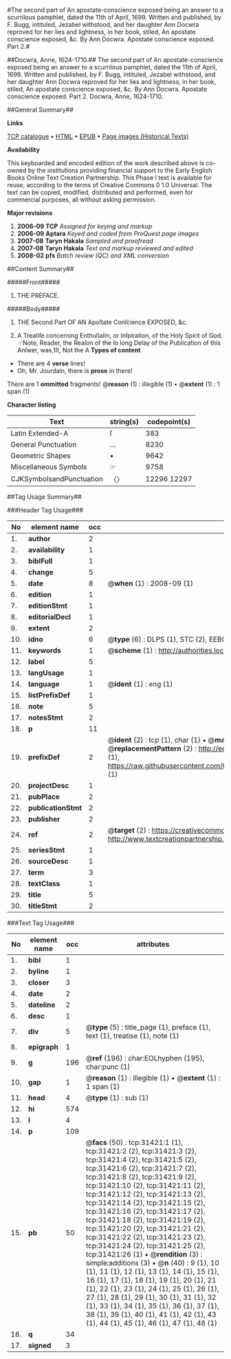 #The second part of An apostate-conscience exposed being an answer to a scurrilous pamphlet, dated the 11th of April, 1699. Written and published, by F. Bugg, intituled, Jezabel withstood, and her daughter Ann Docwra reproved for her lies and lightness, in her book, stiled, An apostate conscience exposed, &c. By Ann Docwra. Apostate conscience exposed. Part 2.#

##Docwra, Anne, 1624-1710.##
The second part of An apostate-conscience exposed being an answer to a scurrilous pamphlet, dated the 11th of April, 1699. Written and published, by F. Bugg, intituled, Jezabel withstood, and her daughter Ann Docwra reproved for her lies and lightness, in her book, stiled, An apostate conscience exposed, &c. By Ann Docwra.
Apostate conscience exposed. Part 2.
Docwra, Anne, 1624-1710.

##General Summary##

**Links**

[TCP catalogue](http://www.ota.ox.ac.uk/tcp/)  • 
[HTML](http://tei.it.ox.ac.uk/tcp/Texts-HTML/free/A36/A36217.html)  • 
[EPUB](http://tei.it.ox.ac.uk/tcp/Texts-EPUB/free/A36/A36217.epub) • 
[Page images (Historical Texts)](https://data.historicaltexts.jisc.ac.uk/view?pubId=eebo-99827009e&pageId=eebo-99827009e-31421-1)

**Availability**

This keyboarded and encoded edition of the
	       work described above is co-owned by the institutions
	       providing financial support to the Early English Books
	       Online Text Creation Partnership. This Phase I text is
	       available for reuse, according to the terms of Creative
	       Commons 0 1.0 Universal. The text can be copied,
	       modified, distributed and performed, even for
	       commercial purposes, all without asking permission.

**Major revisions**

1. __2006-09__ __TCP__ *Assigned for keying and markup*
1. __2006-09__ __Aptara__ *Keyed and coded from ProQuest page images*
1. __2007-08__ __Taryn Hakala__ *Sampled and proofread*
1. __2007-08__ __Taryn Hakala__ *Text and markup reviewed and edited*
1. __2008-02__ __pfs__ *Batch review (QC) and XML conversion*

##Content Summary##

#####Front#####

1. THE
PREFACE.

#####Body#####

1. THE
Second Part
OF AN
Apoſtate Conſcience
EXPOSED, &c.

1. A Treatiſe concerning Enthuſiaſm,
or Inſpiration, of the Holy Spirit
of God.
☞Note, Reader, the Reaſon of the
ſo long Delay of the Publication of
this Anſwer, was,1ſt, Not the A
**Types of content**

  * There are 4 **verse** lines!
  * Oh, Mr. Jourdain, there is **prose** in there!

There are 1 **ommitted** fragments! 
 @__reason__ (1) : illegible (1)  •  @__extent__ (1) : 1 span (1)

**Character listing**


|Text|string(s)|codepoint(s)|
|---|---|---|
|Latin Extended-A|ſ|383|
|General Punctuation|…|8230|
|Geometric Shapes|▪|9642|
|Miscellaneous Symbols|☞|9758|
|CJKSymbolsandPunctuation|〈〉|12296 12297|

##Tag Usage Summary##

###Header Tag Usage###

|No|element name|occ|attributes|
|---|---|---|---|
|1.|__author__|2||
|2.|__availability__|1||
|3.|__biblFull__|1||
|4.|__change__|5||
|5.|__date__|8| @__when__ (1) : 2008-09 (1)|
|6.|__edition__|1||
|7.|__editionStmt__|1||
|8.|__editorialDecl__|1||
|9.|__extent__|2||
|10.|__idno__|6| @__type__ (6) : DLPS (1), STC (2), EEBO-CITATION (1), PROQUEST (1), VID (1)|
|11.|__keywords__|1| @__scheme__ (1) : http://authorities.loc.gov/ (1)|
|12.|__label__|5||
|13.|__langUsage__|1||
|14.|__language__|1| @__ident__ (1) : eng (1)|
|15.|__listPrefixDef__|1||
|16.|__note__|5||
|17.|__notesStmt__|2||
|18.|__p__|11||
|19.|__prefixDef__|2| @__ident__ (2) : tcp (1), char (1)  •  @__matchPattern__ (2) : ([0-9\-]+):([0-9IVX]+) (1), (.+) (1)  •  @__replacementPattern__ (2) : http://eebo.chadwyck.com/downloadtiff?vid=$1&page=$2 (1), https://raw.githubusercontent.com/textcreationpartnership/Texts/master/tcpchars.xml#$1 (1)|
|20.|__projectDesc__|1||
|21.|__pubPlace__|2||
|22.|__publicationStmt__|2||
|23.|__publisher__|2||
|24.|__ref__|2| @__target__ (2) : https://creativecommons.org/publicdomain/zero/1.0/ (1), http://www.textcreationpartnership.org/docs/. (1)|
|25.|__seriesStmt__|1||
|26.|__sourceDesc__|1||
|27.|__term__|3||
|28.|__textClass__|1||
|29.|__title__|5||
|30.|__titleStmt__|2||


###Text Tag Usage###

|No|element name|occ|attributes|
|---|---|---|---|
|1.|__bibl__|1||
|2.|__byline__|1||
|3.|__closer__|3||
|4.|__date__|2||
|5.|__dateline__|2||
|6.|__desc__|1||
|7.|__div__|5| @__type__ (5) : title_page (1), preface (1), text (1), treatise (1), note (1)|
|8.|__epigraph__|1||
|9.|__g__|196| @__ref__ (196) : char:EOLhyphen (195), char:punc (1)|
|10.|__gap__|1| @__reason__ (1) : illegible (1)  •  @__extent__ (1) : 1 span (1)|
|11.|__head__|4| @__type__ (1) : sub (1)|
|12.|__hi__|574||
|13.|__l__|4||
|14.|__p__|109||
|15.|__pb__|50| @__facs__ (50) : tcp:31421:1 (1), tcp:31421:2 (2), tcp:31421:3 (2), tcp:31421:4 (2), tcp:31421:5 (2), tcp:31421:6 (2), tcp:31421:7 (2), tcp:31421:8 (2), tcp:31421:9 (2), tcp:31421:10 (2), tcp:31421:11 (2), tcp:31421:12 (2), tcp:31421:13 (2), tcp:31421:14 (2), tcp:31421:15 (2), tcp:31421:16 (2), tcp:31421:17 (2), tcp:31421:18 (2), tcp:31421:19 (2), tcp:31421:20 (2), tcp:31421:21 (2), tcp:31421:22 (2), tcp:31421:23 (2), tcp:31421:24 (2), tcp:31421:25 (2), tcp:31421:26 (1)  •  @__rendition__ (3) : simple:additions (3)  •  @__n__ (40) : 9 (1), 10 (1), 11 (1), 12 (1), 13 (1), 14 (1), 15 (1), 16 (1), 17 (1), 18 (1), 19 (1), 20 (1), 21 (1), 22 (1), 23 (1), 24 (1), 25 (1), 26 (1), 27 (1), 28 (1), 29 (1), 30 (1), 31 (1), 32 (1), 33 (1), 34 (1), 35 (1), 36 (1), 37 (1), 38 (1), 39 (1), 40 (1), 41 (1), 42 (1), 43 (1), 44 (1), 45 (1), 46 (1), 47 (1), 48 (1)|
|16.|__q__|34||
|17.|__signed__|3||
